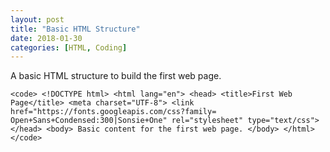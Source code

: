 ```yaml
---
layout: post
title: "Basic HTML Structure"
date: 2018-01-30
categories: [HTML, Coding]
---
```


A basic HTML structure to build the first web page.


``
  <code>
    <!DOCTYPE html>
    <html lang="en">
      <head>
        <title>First Web Page</title>
        <meta charset="UTF-8">
        <link href="https://fonts.googleapis.com/css?family=
        Open+Sans+Condensed:300|Sonsie+One" rel="stylesheet"
        type="text/css">
      </head>
      <body>
        Basic content for the first web page.
      </body>
    </html>
  </code>
``
